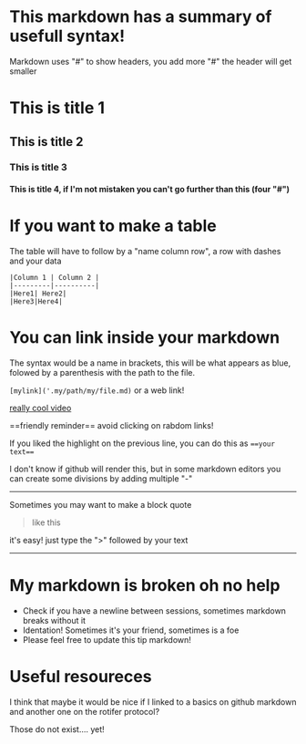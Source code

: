 # This markdown has a summary of usefull syntax!

Markdown uses "#" to show headers, you add more "#" the header will get smaller

# This is title 1
## This is title 2
### This is title 3
#### This is title 4, if I'm not mistaken you can't go further than this (four "#")

# If you want to make a table

The table will have to follow by a "name column row", a row with dashes and your data

``` text
|Column 1 | Column 2 |
|---------|----------|
|Here1| Here2|
|Here3|Here4|
```

# You can link inside your markdown

The syntax would be a name in brackets, this will be what appears as blue, folowed by a parenthesis with the path to the file.

`[mylink]('.my/path/my/file.md)` or a web link!

[really cool video](https://www.youtube.com/watch?v=dQw4w9WgXcQ) 

==friendly reminder== avoid clicking on rabdom links!

If you liked the highlight on the previous line, you can do this as `==your text==`

I don't know if github will render this, but in some markdown editors you can create  some divisions by adding multiple "-"

-----------------------------------------------------------------------

Sometimes you may want to make a block quote 

> like this

it's easy! just type the ">" followed by your text

------------------------------------------------------------------------

# My markdown is broken oh no help

- Check if you have a newline between sessions, sometimes markdown breaks without it
- Identation! Sometimes it's your friend, sometimes is a foe
- Please feel free to update this tip markdown!

# Useful resoureces

I think that maybe it would be nice if I linked to a basics on github markdown and another one on the rotifer protocol?

Those do not exist.... yet!

